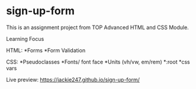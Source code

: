 # sign-up-form

This is an assignment project from TOP Advanced HTML and CSS Module. 

Learning Focus

HTML:
*Forms
*Form Validation

CSS:
*Pseudoclasses
*Fonts/ font face
*Units (vh/vw, em/rem)
*:root 
*css vars

Live preview: https://jackie247.github.io/sign-up-form/
